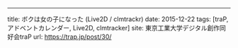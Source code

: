 ---
title: ボクは女の子になった (Live2D / clmtrackr)
date: 2015-12-22
tags: [traP, アドベントカレンダー, Live2D, clmtracker]
site: 東京工業大学デジタル創作同好会traP
url: https://trap.jp/post/30/
